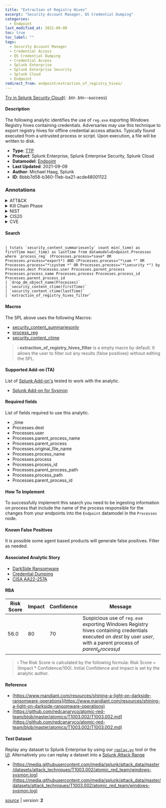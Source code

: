 ```yaml
---
title: "Extraction of Registry Hives"
excerpt: "Security Account Manager, OS Credential Dumping"
categories:
  - Endpoint
last_modified_at: 2021-09-09
toc: true
toc_label: ""
tags:
  - Security Account Manager
  - Credential Access
  - OS Credential Dumping
  - Credential Access
  - Splunk Enterprise
  - Splunk Enterprise Security
  - Splunk Cloud
  - Endpoint
redirect_from: endpoint/extraction_of_registry_hives/
---
```




[Try in Splunk Security Cloud](https://www.splunk.com/en_us/cyber-security.html){: .btn .btn--success}

#### Description

The following analytic identifies the use of `reg.exe` exporting Windows Registry hives containing credentials. Adversaries may use this technique to export registry hives for offline credential access attacks. Typically found executed from a untrusted process or script. Upon execution, a file will be written to disk.

- **Type**: [TTP](https://github.com/splunk/security_content/wiki/Detection-Analytic-Types)
- **Product**: Splunk Enterprise, Splunk Enterprise Security, Splunk Cloud
- **Datamodel**: [Endpoint](https://docs.splunk.com/Documentation/CIM/latest/User/Endpoint)
- **Last Updated**: 2021-09-09
- **Author**: Michael Haag, Splunk
- **ID**: 8bbb7d58-b360-11eb-ba21-acde48001122

### Annotations
<details>
  <summary>ATT&CK</summary>

<div markdown="1">

#### [ATT&CK](https://attack.mitre.org/)

| ID          | Technique   | Tactic         |
| ----------- | ----------- |--------------- |
| [T1003.002](https://attack.mitre.org/techniques/T1003/002/) | Security Account Manager | Credential Access |

| [T1003](https://attack.mitre.org/techniques/T1003/) | OS Credential Dumping | Credential Access |

</div>
</details>


<details>
  <summary>Kill Chain Phase</summary>

<div markdown="1">

* Exploitation


</div>
</details>


<details>
  <summary>NIST</summary>

<div markdown="1">



</div>
</details>

<details>
  <summary>CIS20</summary>

<div markdown="1">



</div>
</details>

<details>
  <summary>CVE</summary>

<div markdown="1">


</div>
</details>


#### Search

```

| tstats `security_content_summariesonly` count min(_time) as firstTime max(_time) as lastTime from datamodel=Endpoint.Processes where `process_reg` (Processes.process=*save* OR Processes.process=*export*) AND (Processes.process="*\sam *" OR Processes.process="*\system *" OR Processes.process="*\security *") by Processes.dest Processes.user Processes.parent_process Processes.process_name Processes.process Processes.process_id Processes.parent_process_id 
| `drop_dm_object_name(Processes)` 
| `security_content_ctime(firstTime)` 
| `security_content_ctime(lastTime)` 
| `extraction_of_registry_hives_filter`
```

#### Macros
The SPL above uses the following Macros:
* [security_content_summariesonly](https://github.com/splunk/security_content/blob/develop/macros/security_content_summariesonly.yml)
* [process_reg](https://github.com/splunk/security_content/blob/develop/macros/process_reg.yml)
* [security_content_ctime](https://github.com/splunk/security_content/blob/develop/macros/security_content_ctime.yml)

> :information_source:
> **extraction_of_registry_hives_filter** is a empty macro by default. It allows the user to filter out any results (false positives) without editing the SPL.


#### Supported Add-on (TA)
List of [Splunk Add-on's](https://docs.splunk.com/Documentation/AddOns/released/Overview/AboutSplunkadd-ons) tested to work with the analytic.

* [Splunk Add-on for Sysmon](https://splunkbase.splunk.com/app/5709)


#### Required fields
List of fields required to use this analytic.
* _time
* Processes.dest
* Processes.user
* Processes.parent_process_name
* Processes.parent_process
* Processes.original_file_name
* Processes.process_name
* Processes.process
* Processes.process_id
* Processes.parent_process_path
* Processes.process_path
* Processes.parent_process_id



#### How To Implement
To successfully implement this search you need to be ingesting information on process that include the name of the process responsible for the changes from your endpoints into the `Endpoint` datamodel in the `Processes` node.
#### Known False Positives
It is possible some agent based products will generate false positives. Filter as needed.

#### Associated Analytic Story
* [DarkSide Ransomware](/stories/darkside_ransomware)
* [Credential Dumping](/stories/credential_dumping)
* [CISA AA22-257A](/stories/cisa_aa22-257a)




#### RBA

| Risk Score  | Impact      | Confidence   | Message      |
| ----------- | ----------- |--------------|--------------|
| 56.0 | 80 | 70 | Suspicious use of `reg.exe` exporting Windows Registry hives containing credentials executed on $dest$ by user $user$, with a parent process of $parent_process_id$ |


> :information_source:
> The Risk Score is calculated by the following formula: Risk Score = (Impact * Confidence/100). Initial Confidence and Impact is set by the analytic author.


#### Reference

* [https://www.mandiant.com/resources/shining-a-light-on-darkside-ransomware-operations](https://www.mandiant.com/resources/shining-a-light-on-darkside-ransomware-operations)
* [https://github.com/redcanaryco/atomic-red-team/blob/master/atomics/T1003.002/T1003.002.md](https://github.com/redcanaryco/atomic-red-team/blob/master/atomics/T1003.002/T1003.002.md)



#### Test Dataset
Replay any dataset to Splunk Enterprise by using our [`replay.py`](https://github.com/splunk/attack_data#using-replaypy) tool or the [UI](https://github.com/splunk/attack_data#using-ui).
Alternatively you can replay a dataset into a [Splunk Attack Range](https://github.com/splunk/attack_range#replay-dumps-into-attack-range-splunk-server)

* [https://media.githubusercontent.com/media/splunk/attack_data/master/datasets/attack_techniques/T1003.002/atomic_red_team/windows-sysmon.log](https://media.githubusercontent.com/media/splunk/attack_data/master/datasets/attack_techniques/T1003.002/atomic_red_team/windows-sysmon.log)



[*source*](https://github.com/splunk/security_content/tree/develop/detections/endpoint/extraction_of_registry_hives.yml) \| *version*: **2**